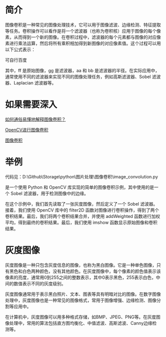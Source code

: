 # 简介
图像卷积是一种常见的图像处理技术，它可以用于图像滤波、边缘检测、特征提取等任务。卷积操作可以看作是将一个滤波器（也称为卷积核）应用于图像的每个像素，从而得到一个新的图像。在卷积过程中，滤波器的每个元素都与图像的对应像素进行乘法运算，然后将所有乘积相加得到新图像的对应像素值。这个过程可以用以下公式表示：

可自行百度

其中，ff 是原始图像，gg 是滤波器，aa 和 bb 是滤波器的半径。在实际应用中，通常使用不同的滤波器来实现不同的图像处理任务，例如高斯滤波器、Sobel 滤波器、Laplacian 滤波器等。

# 如果需要深入
[如何通俗易懂地解释图像卷积？](https://mp.weixin.qq.com/s?__biz=MzA3MTEwMzY3NQ==&mid=2656247043&idx=2&sn=6df66ba9357dea75ffe8dc5c772943c5&chksm=849518d7b3e291c11b7addd75031fb6ee6fdecdcf1b1a112eddcc96d58b231f42a5c6e12216d&scene=27)

[OpenCV进行图像卷积](https://blog.51cto.com/u_15088375/3248397)

[图像卷积](https://www.cnblogs.com/zf-blog/p/7794490.html)

# 举例
代码见：D:\Github\Storage\python\图片处理\图像卷积\image_convolution.py

是一个使用 Python 和 OpenCV 库实现的简单的图像卷积示例，其中使用的是一个 Sobel 滤波器，用于检测图像中的边缘。

在这个示例中，我们首先读取了一张灰度图像，然后定义了一个 Sobel 滤波器。接着，我们使用 OpenCV 库中的 filter2D 函数对图像进行卷积操作，得到了两个卷积结果。最后，我们将两个卷积结果合并，并使用 addWeighted 函数进行加权平均，得到最终的卷积结果。最后，我们使用 imshow 函数显示原始图像和卷积结果。

# 灰度图像
灰度图像是一种只包含灰度信息的图像，也称为黑白图像。它是一种单色图像，只有黑色和白色两种颜色，没有其他颜色。在灰度图像中，每个像素的颜色值表示该像素的亮度，通常用0到255之间的整数表示，其中0表示黑色，255表示白色，中间的数值表示不同的灰度级别。

灰度图像通常用于表示黑白照片、文本、图表等具有明暗对比的图像。在数字图像处理中，灰度图像也是一种常见的图像格式，常用于图像增强、边缘检测、图像分割等应用中。

在计算机中，灰度图像可以用多种格式存储，如BMP、JPEG、PNG等。在灰度图像处理中，常用的算法包括直方图均衡化、中值滤波、高斯滤波、Canny边缘检测等。